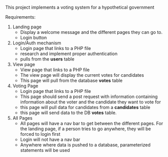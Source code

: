 This project implements a voting system for a hypothetical government



Requirements: 



1. Landing page
   - Display a welcome message and the different pages they can go to.
   - Login button
3. Login/Auth mechanism
   - Login page that links to a PHP file
   - research and implement proper authentication
   - pulls from the **users** table 
5. View page
   - View page that links to a PHP file
   - The view page will display the current votes for candidates
   - This page will pull from the database **votes** table
7. Voting Page
   - Login page that links to a PHP file
   - This page should send a post request with information containing information about the voter and the candidate they want to vote for
   - this page will pull data for candidates from a **candidates** table 
   - this page will send data to the DB **votes** table.
9. All Pages
   - All pages will have a nav bar to get between the different pages. For the landing page, if a person tries to go anywhere, they will be forced to login first
   - Login will not have a nav bar
   - Anywhere where data is pushed to a database, parameterized statements will be used
